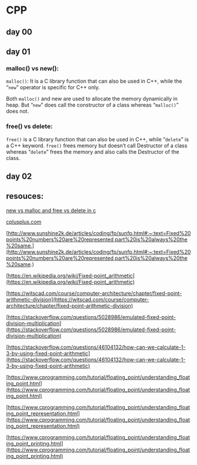 # CPP

## day 00

## day 01

### malloc() vs new():

`malloc()`: It is a C library function that can also be used in C++, while the “`new`” operator is specific for C++ only. 
 
Both `malloc()` and new are used to allocate the memory dynamically in heap. But “`new`” does call the constructor of a class whereas “`malloc()`” does not.

### free() vs delete: 

`free()` is a C library function that can also be used in C++, while “`delete`” is a C++ keyword.
`free()` frees memory but doesn’t call Destructor of a class whereas “`delete`” frees the memory and also calls the Destructor of the class.

## day 02

###

## resouces:

[new vs malloc and free vs delete in c](https://www.geeksforgeeks.org/new-vs-malloc-and-free-vs-delete-in-c/)

[cplusplus.com](https://cplusplus.com/reference/)

[http://www.sunshine2k.de/articles/coding/fp/sunfp.html#:~:text=Fixed%20points%20numbers%20are%20represented,part%20is%20always%20the%20same.](http://www.sunshine2k.de/articles/coding/fp/sunfp.html#:~:text=Fixed%20points%20numbers%20are%20represented,part%20is%20always%20the%20same.)

[https://en.wikipedia.org/wiki/Fixed-point_arithmetic](https://en.wikipedia.org/wiki/Fixed-point_arithmetic)

[https://witscad.com/course/computer-architecture/chapter/fixed-point-arithmetic-division](https://witscad.com/course/computer-architecture/chapter/fixed-point-arithmetic-division)

[https://stackoverflow.com/questions/5028986/emulated-fixed-point-division-multiplication](https://stackoverflow.com/questions/5028986/emulated-fixed-point-division-multiplication)

[https://stackoverflow.com/questions/46104132/how-can-we-calculate-1-3-by-using-fixed-point-arithmetic](https://stackoverflow.com/questions/46104132/how-can-we-calculate-1-3-by-using-fixed-point-arithmetic)

[https://www.cprogramming.com/tutorial/floating_point/understanding_floating_point.html](https://www.cprogramming.com/tutorial/floating_point/understanding_floating_point.html)

[https://www.cprogramming.com/tutorial/floating_point/understanding_floating_point_representation.html](https://www.cprogramming.com/tutorial/floating_point/understanding_floating_point_representation.html)

[https://www.cprogramming.com/tutorial/floating_point/understanding_floating_point_printing.html](https://www.cprogramming.com/tutorial/floating_point/understanding_floating_point_printing.html)

